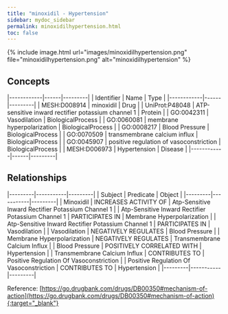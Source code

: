```yaml
---
title: "minoxidil - Hypertension"
sidebar: mydoc_sidebar
permalink: minoxidilhypertension.html
toc: false 
---
```


{% include image.html url="images/minoxidilhypertension.png" file="minoxidilhypertension.png" alt="minoxidilhypertension" %}

## Concepts

|------------|------|---------|
| Identifier | Name | Type    |
|------------|------|---------|
| MESH:D008914 | minoxidil | Drug |
| UniProt:P48048 | ATP-sensitive inward rectifier potassium channel 1 | Protein |
| GO:0042311 | Vasodilation | BiologicalProcess |
| GO:0060081 | membrane hyperpolarization | BiologicalProcess |
| GO:0008217 | Blood Pressure | BiologicalProcess |
| GO:0070509 | transmembrane calcium influx | BiologicalProcess |
| GO:0045907 | positive regulation of vasoconstriction | BiologicalProcess |
| MESH:D006973 | Hypertension | Disease |
|------------|------|---------|

## Relationships

|---------|-----------|---------|
| Subject | Predicate | Object  |
|---------|-----------|---------|
| Minoxidil | INCREASES ACTIVITY OF | Atp-Sensitive Inward Rectifier Potassium Channel 1 |
| Atp-Sensitive Inward Rectifier Potassium Channel 1 | PARTICIPATES IN | Membrane Hyperpolarization |
| Atp-Sensitive Inward Rectifier Potassium Channel 1 | PARTICIPATES IN | Vasodilation |
| Vasodilation | NEGATIVELY REGULATES | Blood Pressure |
| Membrane Hyperpolarization | NEGATIVELY REGULATES | Transmembrane Calcium Influx |
| Blood Pressure | POSITIVELY CORRELATED WITH | Hypertension |
| Transmembrane Calcium Influx | CONTRIBUTES TO | Positive Regulation Of Vasoconstriction |
| Positive Regulation Of Vasoconstriction | CONTRIBUTES TO | Hypertension |
|---------|-----------|---------|

Reference: [https://go.drugbank.com/drugs/DB00350#mechanism-of-action](https://go.drugbank.com/drugs/DB00350#mechanism-of-action){:target="_blank"}